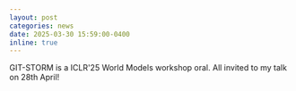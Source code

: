 ```yaml
---
layout: post
categories: news
date: 2025-03-30 15:59:00-0400
inline: true
---
```


GIT-STORM is a ICLR'25 World Models workshop oral. All invited to my talk on 28th April!